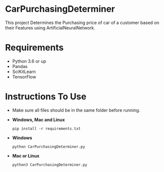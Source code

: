 # CarPurchasingDeterminer
This project Determines the Purchasing price of car of a customer based on their Features using ArtificialNeuralNetwork.

# Requirements

- Python 3.6 or up
- Pandas
- SciKitLearn
- TensorFlow

# Instructions To Use

- Make sure all files should be in the same folder before running.

- **Windows, Mac and Linux**
  ```
  pip install -r requirements.txt
  ```
- **Windows**
  ```
  python CarPurchasingDeterminer.py
  ```
- **Mac or Linux**
  ```
  python3 CarPurchasingDeterminer.py
  ```
